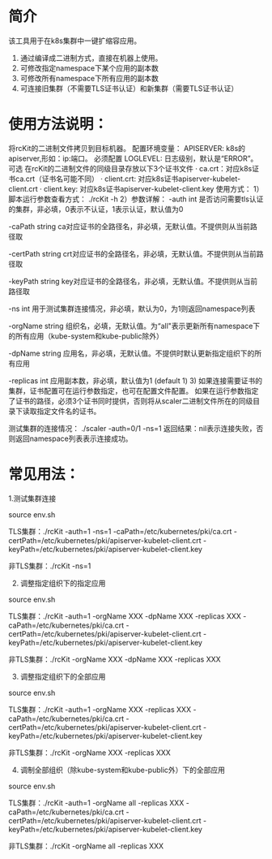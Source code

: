 # 简介
该工具用于在k8s集群中一键扩缩容应用。

1. 通过编译成二进制方式，直接在机器上使用。
2. 可修改指定namespace下某个应用的副本数
3. 可修改所有namespace下所有应用的副本数
3. 可连接旧集群（不需要TLS证书认证）和新集群（需要TLS证书认证）


# 使用方法说明：

将rcKit的二进制文件拷贝到目标机器。
配置环境变量：
APISERVER: k8s的apiserver,形如：ip:端口。 必须配置
LOGLEVEL: 日志级别，默认是“ERROR”。 可选
在rcKit的二进制文件的同级目录存放以下3个证书文件
· ca.crt：对应k8s证书ca.crt（证书名可能不同）
· client.crt:  对应k8s证书apiserver-kubelet-client.crt
· client.key:  对应k8s证书apiserver-kubelet-client.key
使用方式：
1）脚本运行参数查看方式： ./rcKit  -h
2）参数详解：
-auth int
是否访问需要tls认证的集群，非必填，0表示不认证，1表示认证，默认值为0

-caPath string
ca对应证书的全路径名，非必填，无默认值。不提供则从当前路径取

-certPath string
crt对应证书的全路径名，非必填，无默认值。不提供则从当前路径取

-keyPath string
key对应证书的全路径名，非必填，无默认值。不提供则从当前路径取

-ns int
用于测试集群连接情况，非必填，默认为0，为1则返回namespace列表

-orgName string
组织名，必填，无默认值。为“all"表示更新所有namespace下的所有应用（kube-system和kube-public除外）

-dpName string
应用名，非必填，无默认值。不提供时默认更新指定组织下的所有应用

-replicas int
应用副本数，非必填，默认值为1 (default 1)
3) 如果连接需要证书的集群，证书配置可在运行参数指定，也可在配置文件配置。
如果在运行参数指定了证书的路径，必须3个证书同时提供，否则将从scaler二进制文件所在的同级目录下读取指定文件名的证书。

测试集群的连接情况：
./scaler -auth=0/1 -ns=1
返回结果：nil表示连接失败，否则返回namespace列表表示连接成功。


# 常见用法：

1.测试集群连接

source env.sh

TLS集群：./rcKit -auth=1 -ns=1 -caPath=/etc/kubernetes/pki/ca.crt -certPath=/etc/kubernetes/pki/apiserver-kubelet-client.crt -keyPath=/etc/kubernetes/pki/apiserver-kubelet-client.key

非TLS集群：./rcKit  -ns=1



2. 调整指定组织下的指定应用

source env.sh

TLS集群：./rcKit -auth=1 -orgName XXX -dpName XXX -replicas XXX -caPath=/etc/kubernetes/pki/ca.crt -certPath=/etc/kubernetes/pki/apiserver-kubelet-client.crt -keyPath=/etc/kubernetes/pki/apiserver-kubelet-client.key

非TLS集群：./rcKit  -orgName XXX -dpName XXX -replicas XXX



3. 调整指定组织下的全部应用

source env.sh

TLS集群：./rcKit -auth=1 -orgName XXX -replicas XXX  -caPath=/etc/kubernetes/pki/ca.crt -certPath=/etc/kubernetes/pki/apiserver-kubelet-client.crt -keyPath=/etc/kubernetes/pki/apiserver-kubelet-client.key

非TLS集群：./rcKit  -orgName XXX -replicas XXX



4. 调制全部组织（除kube-system和kube-public外）下的全部应用

source env.sh

TLS集群：./rcKit -auth=1 -orgName all -replicas XXX -caPath=/etc/kubernetes/pki/ca.crt -certPath=/etc/kubernetes/pki/apiserver-kubelet-client.crt -keyPath=/etc/kubernetes/pki/apiserver-kubelet-client.key

非TLS集群：./rcKit -orgName all -replicas XXX



